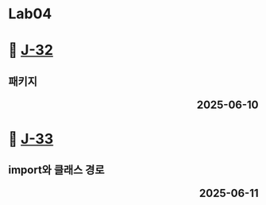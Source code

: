 # Lab04

# 📖 [J-32](./J_32.md)
**패키지** <p align='right'>2025-06-10</p>
---
# 📖 [J-33](./J_33.md)
**import와 클래스 경로** <p align='right'>2025-06-11</p>
---
